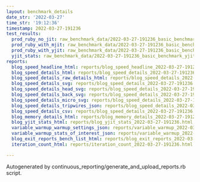 ```yaml
---
layout: benchmark_details
date_str: '2022-03-27'
time_str: '19:12:36'
timestamp: 2022-03-27-191236
test_results:
  prod_ruby_no_jit: raw_benchmark_data/2022-03-27-191236_basic_benchmark_prod_ruby_no_jit.json
  prod_ruby_with_mjit: raw_benchmark_data/2022-03-27-191236_basic_benchmark_prod_ruby_with_mjit.json
  prod_ruby_with_yjit: raw_benchmark_data/2022-03-27-191236_basic_benchmark_prod_ruby_with_yjit.json
  yjit_stats: raw_benchmark_data/2022-03-27-191236_basic_benchmark_yjit_stats.json
reports:
  blog_speed_headline_html: reports/blog_speed_headline_2022-03-27-191236.html
  blog_speed_details_html: reports/blog_speed_details_2022-03-27-191236.html
  blog_speed_details_raw_details_html: reports/blog_speed_details_2022-03-27-191236.raw_details.html
  blog_speed_details_svg: reports/blog_speed_details_2022-03-27-191236.svg
  blog_speed_details_head_svg: reports/blog_speed_details_2022-03-27-191236.head.svg
  blog_speed_details_back_svg: reports/blog_speed_details_2022-03-27-191236.back.svg
  blog_speed_details_micro_svg: reports/blog_speed_details_2022-03-27-191236.micro.svg
  blog_speed_details_tripwires_json: reports/blog_speed_details_2022-03-27-191236.tripwires.json
  blog_speed_details_csv: reports/blog_speed_details_2022-03-27-191236.csv
  blog_memory_details_html: reports/blog_memory_details_2022-03-27-191236.html
  blog_yjit_stats_html: reports/blog_yjit_stats_2022-03-27-191236.html
  variable_warmup_warmup_settings_json: reports/variable_warmup_2022-03-27-191236.warmup_settings.json
  variable_warmup_stats_of_interest_json: reports/variable_warmup_2022-03-27-191236.stats_of_interest.json
  blog_exit_reports_bench_list_html: reports/blog_exit_reports_2022-03-27-191236.bench_list.html
  iteration_count_html: reports/iteration_count_2022-03-27-191236.html

---
```

Autogenerated by continuous_reporting/generate_and_upload_reports.rb script.
